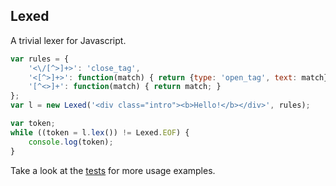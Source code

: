 ## Lexed

A trivial lexer for Javascript.

```javascript
var rules = {
	'<\/[^>]+>': 'close_tag',
	'<[^>]+>': function(match) { return {type: 'open_tag', text: match} },
	'[^<>]+': function(match) { return match; }
};
var l = new Lexed('<div class="intro"><b>Hello!</b></div>', rules);

var token;
while ((token = l.lex()) != Lexed.EOF) {
	console.log(token);
}
```

Take a look at the [tests](https://github.com/tantaman/lexed.js/blob/master/src/test) for more usage examples.